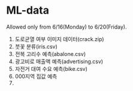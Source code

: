 # ML-data
Allowed only from 6/16(Monday) to 6/20(Friday).
1. 도로균열 여부 이미지 데이터(crack.zip)
2. 붓꽃 분류(iris.csv)
3. 전복 고리수 예측(abalone.csv)
4. 광고비로 매출액 예측(advertising.csv)
5. 자전거 대여 수요 예측(bike.csv)
6. 000지역 집값 예측
7. 
